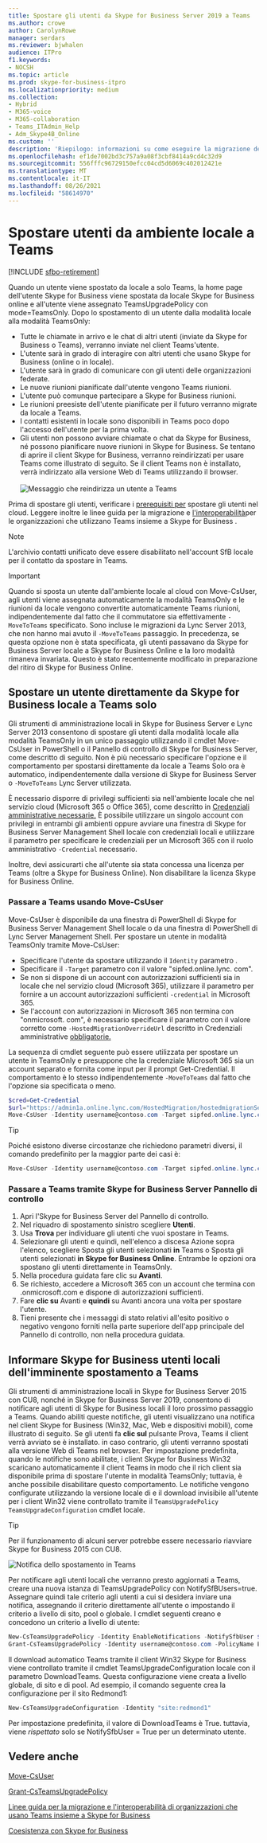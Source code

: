 ```yaml
---
title: Spostare gli utenti da Skype for Business Server 2019 a Teams
ms.author: crowe
author: CarolynRowe
manager: serdars
ms.reviewer: bjwhalen
audience: ITPro
f1.keywords:
- NOCSH
ms.topic: article
ms.prod: skype-for-business-itpro
ms.localizationpriority: medium
ms.collection:
- Hybrid
- M365-voice
- M365-collaboration
- Teams_ITAdmin_Help
- Adm_Skype4B_Online
ms.custom: ''
description: 'Riepilogo: informazioni su come eseguire la migrazione delle impostazioni utente e spostare gli utenti in Teams.'
ms.openlocfilehash: ef1de7002bd3c757a9a08f3cbf8414a9cd4c32d9
ms.sourcegitcommit: 556fffc96729150efcc04cd5d6069c402012421e
ms.translationtype: MT
ms.contentlocale: it-IT
ms.lasthandoff: 08/26/2021
ms.locfileid: "58614970"
---
```

# <a name="move-users-from-on-premises-to-teams"></a>Spostare utenti da ambiente locale a Teams

[!INCLUDE [sfbo-retirement](../../Hub/includes/sfbo-retirement.md)]

Quando un utente viene spostato da locale a solo Teams, la home page dell'utente Skype for Business viene spostata da locale Skype for Business online e all'utente viene assegnato TeamsUpgradePolicy con mode=TeamsOnly.  Dopo lo spostamento di un utente dalla modalità locale alla modalità TeamsOnly:

- Tutte le chiamate in arrivo e le chat di altri utenti (inviate da Skype for Business o Teams), verranno inviate nel client Teams'utente.
- L'utente sarà in grado di interagire con altri utenti che usano Skype for Business (online o in locale).
- L'utente sarà in grado di comunicare con gli utenti delle organizzazioni federate.
- Le nuove riunioni pianificate dall'utente vengono Teams riunioni.
- L'utente può comunque partecipare a Skype for Business riunioni.
- Le riunioni preesiste dell'utente pianificate per il futuro verranno migrate da locale a Teams.
- I contatti esistenti in locale sono disponibili in Teams poco dopo l'accesso dell'utente per la prima volta.
- Gli utenti non possono avviare chiamate o chat da Skype for Business, né possono pianificare nuove riunioni in Skype for Business. Se tentano di aprire il client Skype for Business, verranno reindirizzati per usare Teams come illustrato di seguito. Se il client Teams non è installato, verrà indirizzato alla versione Web di Teams utilizzando il browser.<br><br>
    ![Messaggio che reindirizza un utente a Teams](../media/go-to-teams-page.png)

Prima di spostare gli utenti, verificare i [prerequisiti per](move-users-between-on-premises-and-cloud.md#prerequisites) spostare gli utenti nel cloud. Leggere inoltre le linee guida per la migrazione e [l'interoperabilità](/microsoftteams/migration-interop-guidance-for-teams-with-skype)per le organizzazioni che utilizzano Teams insieme a Skype for Business .


> [!NOTE]
> L'archivio contatti unificato deve essere disabilitato nell'account SfB locale per il contatto da spostare in Teams.

> [!IMPORTANT]
>Quando si sposta un utente dall'ambiente locale al cloud con Move-CsUser, agli utenti viene assegnata automaticamente la modalità TeamsOnly e le riunioni da locale vengono convertite automaticamente Teams riunioni, indipendentemente dal fatto che il commutatore sia effettivamente `-MoveToTeams` specificato. Sono incluse le migrazioni da Lync Server 2013, che non hanno mai avuto il `-MoveToTeams` passaggio.  In precedenza, se questa opzione non è stata specificata, gli utenti passavano da Skype for Business Server locale a Skype for Business Online e la loro modalità rimaneva invariata. Questo è stato recentemente modificato in preparazione del ritiro di Skype for Business Online.


## <a name="move-a-user-directly-from-skype-for-business-on-premises-to-teams-only"></a>Spostare un utente direttamente da Skype for Business locale a Teams solo

Gli strumenti di amministrazione locali in Skype for Business Server e Lync Server 2013 consentono di spostare gli utenti dalla modalità locale alla modalità TeamsOnly in un unico passaggio utilizzando il cmdlet Move-CsUser in PowerShell o il Pannello di controllo di Skype for Business Server, come descritto di seguito. Non è più necessario specificare l'opzione e il comportamento per spostarsi direttamente da locale a Teams Solo ora è automatico, indipendentemente dalla versione di Skype for Business Server o `-MoveToTeams` Lync Server utilizzata. 

È necessario disporre di privilegi sufficienti sia nell'ambiente locale che nel servizio cloud (Microsoft 365 o Office 365), come descritto in [Credenziali amministrative necessarie.](move-users-between-on-premises-and-cloud.md#required-administrative-credentials) È possibile utilizzare un singolo account con privilegi in entrambi gli ambienti oppure avviare una finestra di Skype for Business Server Management Shell locale con credenziali locali e utilizzare il parametro per specificare le credenziali per un Microsoft 365 con il ruolo amministrativo `-Credential` necessario.

Inoltre, devi assicurarti che all'utente sia stata concessa una licenza per Teams (oltre a Skype for Business Online). Non disabilitare la licenza Skype for Business Online.

### <a name="move-to-teams-using-move-csuser"></a>Passare a Teams usando Move-CsUser

Move-CsUser è disponibile da una finestra di PowerShell di Skype for Business Server Management Shell locale o da una finestra di PowerShell di Lync Server Management Shell. Per spostare un utente in modalità TeamsOnly tramite Move-CsUser:
- Specificare l'utente da spostare utilizzando il `Identity` parametro .
- Specificare il `-Target` parametro con il valore "sipfed.online.lync. <span> com".
- Se non si dispone di un account con autorizzazioni sufficienti sia in locale che nel servizio cloud (Microsoft 365), utilizzare il parametro per fornire a un account autorizzazioni sufficienti `-credential` in Microsoft 365.
- Se l'account con autorizzazioni in Microsoft 365 non termina con "onmicrosoft. <span> com", è necessario specificare il parametro con il valore corretto come `-HostedMigrationOverrideUrl` descritto in Credenziali amministrative [obbligatorie.](move-users-between-on-premises-and-cloud.md#required-administrative-credentials)

La sequenza di cmdlet seguente può essere utilizzata per spostare un utente in TeamsOnly e presuppone che la credenziale Microsoft 365 sia un account separato e fornita come input per il prompt Get-Credential. Il comportamento è lo stesso indipendentemente `-MoveToTeams` dal fatto che l'opzione sia specificata o meno.

  ```powershell
  $cred=Get-Credential
  $url="https://admin1a.online.lync.com/HostedMigration/hostedmigrationService.svc"
  Move-CsUser -Identity username@contoso.com -Target sipfed.online.lync.com -Credential $cred -HostedMigrationOverrideUrl $url
  ```

> [!TIP]
> Poiché esistono diverse circostanze che richiedono parametri diversi, il comando predefinito per la maggior parte dei casi è:

```powershell
Move-CsUser -Identity username@contoso.com -Target sipfed.online.lync.com -UseOAuth -HostedMigrationOverrideUrl $url
```

### <a name="move-to-teams-using-skype-for-business-server-control-panel"></a>Passare a Teams tramite Skype for Business Server Pannello di controllo

1. Apri l'Skype for Business Server del Pannello di controllo.
2. Nel riquadro di spostamento sinistro scegliere **Utenti**.
3. Usa **Trova** per individuare gli utenti che vuoi spostare in Teams.
4. Selezionare gli utenti e quindi,  nell'elenco a discesa Azione sopra l'elenco, scegliere Sposta gli utenti selezionati **in** Teams o Sposta gli utenti selezionati **in Skype for Business Online**.   Entrambe le opzioni ora spostano gli utenti direttamente in TeamsOnly.
5. Nella procedura guidata fare clic su **Avanti**.
6. Se richiesto, accedere a Microsoft 365 con un account che termina con .onmicrosoft.com e dispone di autorizzazioni sufficienti.
7. Fare **clic su** Avanti e **quindi** su Avanti ancora una volta per spostare l'utente.
8. Tieni presente che i messaggi di stato relativi all'esito positivo o negativo vengono forniti nella parte superiore dell'app principale del Pannello di controllo, non nella procedura guidata.
    
    
## <a name="notify-your-skype-for-business-on-premises-users-of-the-upcoming-move-to-teams"></a>Informare Skype for Business utenti locali dell'imminente spostamento a Teams

Gli strumenti di amministrazione locali in Skype for Business Server 2015 con CU8, nonché in Skype for Business Server 2019, consentono di notificare agli utenti di Skype for Business locali il loro prossimo passaggio a Teams. Quando abiliti queste notifiche, gli utenti visualizzano una notifica nel client Skype for Business (Win32, Mac, Web e dispositivi mobili), come illustrato di seguito. Se gli utenti fa **clic sul** pulsante Prova, Teams il client verrà avviato se è installato. in caso contrario, gli utenti verranno spostati alla versione Web di Teams nel browser. Per impostazione predefinita, quando le notifiche sono abilitate, i client Skype for Business Win32 scaricano automaticamente il client Teams in modo che il rich client sia disponibile prima di spostare l'utente in modalità TeamsOnly; tuttavia, è anche possibile disabilitare questo comportamento.  Le notifiche vengono configurate utilizzando la versione locale di e il download invisibile all'utente per i client Win32 viene controllato tramite il `TeamsUpgradePolicy` `TeamsUpgradeConfiguration` cmdlet locale.

> [!TIP]
> Per il funzionamento di alcuni server potrebbe essere necessario riavviare Skype for Business 2015 con CU8.

![Notifica dello spostamento in Teams](../media/teams-upgrade-notification.png)

Per notificare agli utenti locali che verranno presto aggiornati a Teams, creare una nuova istanza di TeamsUpgradePolicy con NotifySfBUsers=true. Assegnare quindi tale criterio agli utenti a cui si desidera inviare una notifica, assegnando il criterio direttamente all'utente o impostando il criterio a livello di sito, pool o globale. I cmdlet seguenti creano e concedono un criterio a livello di utente:

```powershell
New-CsTeamsUpgradePolicy -Identity EnableNotifications -NotifySfbUser $true
Grant-CsTeamsUpgradePolicy -Identity username@contoso.com -PolicyName EnableNotifications
```

Il download automatico Teams tramite il client Win32 Skype for Business viene controllato tramite il cmdlet TeamsUpgradeConfiguration locale con il parametro DownloadTeams. Questa configurazione viene creata a livello globale, di sito e di pool. Ad esempio, il comando seguente crea la configurazione per il sito Redmond1:

```powershell
New-CsTeamsUpgradeConfiguration -Identity "site:redmond1"
```

Per impostazione predefinita, il valore di DownloadTeams è True. tuttavia, viene *rispettato* solo se NotifySfbUser = True per un determinato utente.

## <a name="see-also"></a>Vedere anche

[Move-CsUser](/powershell/module/skype/move-csuser)

[Grant-CsTeamsUpgradePolicy](/powershell/module/skype/grant-csteamsupgradepolicy
)

[Linee guida per la migrazione e l'interoperabilità di organizzazioni che usano Teams insieme a Skype for Business](/microsoftteams/migration-interop-guidance-for-teams-with-skype)

[Coesistenza con Skype for Business](/microsoftteams/coexistence-chat-calls-presence)
